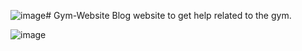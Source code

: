 ![image](https://github.com/pabuzak/Gym-Website/assets/166970165/d343c71d-21b0-4991-82d3-0dba9d1d836a)# Gym-Website
Blog website to get help related to the gym.

![image](https://github.com/pabuzak/Gym-Website/assets/166970165/fef8fed6-de3b-41d6-a3d7-2e5dbf5c46be)
